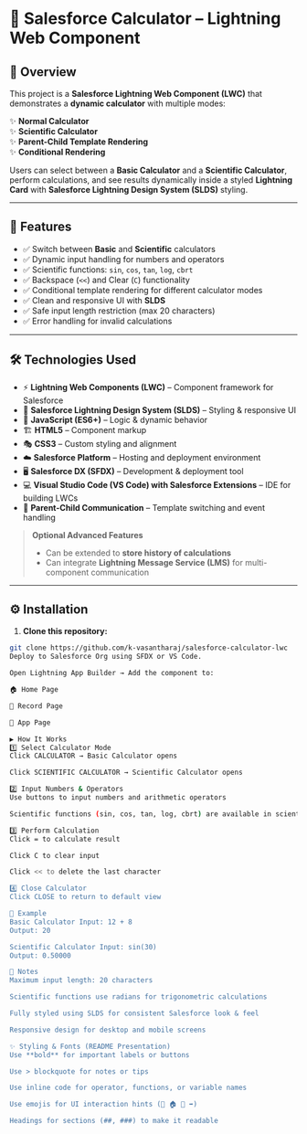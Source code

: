 # 🧮 Salesforce Calculator – Lightning Web Component

## 📖 Overview

This project is a **Salesforce Lightning Web Component (LWC)** that demonstrates a **dynamic calculator** with multiple modes:  

✨ **Normal Calculator**  
✨ **Scientific Calculator**  
✨ **Parent-Child Template Rendering**  
✨ **Conditional Rendering**  

Users can select between a **Basic Calculator** and a **Scientific Calculator**, perform calculations, and see results dynamically inside a styled **Lightning Card** with **Salesforce Lightning Design System (SLDS)** styling.

---

## 🎯 Features

- ✅ Switch between **Basic** and **Scientific** calculators  
- ✅ Dynamic input handling for numbers and operators  
- ✅ Scientific functions: `sin`, `cos`, `tan`, `log`, `cbrt`  
- ✅ Backspace (`<<`) and Clear (`C`) functionality  
- ✅ Conditional template rendering for different calculator modes  
- ✅ Clean and responsive UI with **SLDS**  
- ✅ Safe input length restriction (max 20 characters)  
- ✅ Error handling for invalid calculations  

---

## 🛠️ Technologies Used

- ⚡ **Lightning Web Components (LWC)** – Component framework for Salesforce  
- 🎨 **Salesforce Lightning Design System (SLDS)** – Styling & responsive UI  
- 📜 **JavaScript (ES6+)** – Logic & dynamic behavior  
- 🏗️ **HTML5** – Component markup  
- 🎭 **CSS3** – Custom styling and alignment  
- ☁️ **Salesforce Platform** – Hosting and deployment environment  
- 🖥️ **Salesforce DX (SFDX)** – Development & deployment tool  
- 💻 **Visual Studio Code (VS Code) with Salesforce Extensions** – IDE for building LWCs  
- 🔄 **Parent-Child Communication** – Template switching and event handling  

> **Optional Advanced Features**  
> - Can be extended to **store history of calculations**  
> - Can integrate **Lightning Message Service (LMS)** for multi-component communication  

---

## ⚙️ Installation

1. **Clone this repository:**

```bash
git clone https://github.com/k-vasantharaj/salesforce-calculator-lwc
Deploy to Salesforce Org using SFDX or VS Code.

Open Lightning App Builder → Add the component to:

🏠 Home Page

📄 Record Page

📱 App Page

▶️ How It Works
1️⃣ Select Calculator Mode
Click CALCULATOR → Basic Calculator opens

Click SCIENTIFIC CALCULATOR → Scientific Calculator opens

2️⃣ Input Numbers & Operators
Use buttons to input numbers and arithmetic operators

Scientific functions (sin, cos, tan, log, cbrt) are available in scientific mode

3️⃣ Perform Calculation
Click = to calculate result

Click C to clear input

Click << to delete the last character

4️⃣ Close Calculator
Click CLOSE to return to default view

🚀 Example
Basic Calculator Input: 12 + 8
Output: 20

Scientific Calculator Input: sin(30)
Output: 0.50000

📌 Notes
Maximum input length: 20 characters

Scientific functions use radians for trigonometric calculations

Fully styled using SLDS for consistent Salesforce look & feel

Responsive design for desktop and mobile screens

✨ Styling & Fonts (README Presentation)
Use **bold** for important labels or buttons

Use > blockquote for notes or tips

Use inline code for operator, functions, or variable names

Use emojis for UI interaction hints (📄 🏠 📱 ➡️)

Headings for sections (##, ###) to make it readable
